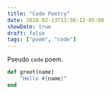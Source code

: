 ```yaml
---
title: "Code Poetry"
date: 2018-02-13T13:56:12-05:00
showDate: true
draft: false
tags: ["poem", "code"]
---
```


Pseudo `code` poem.

```ruby
def greet(name)
    "Hello #{name}"
end
```
